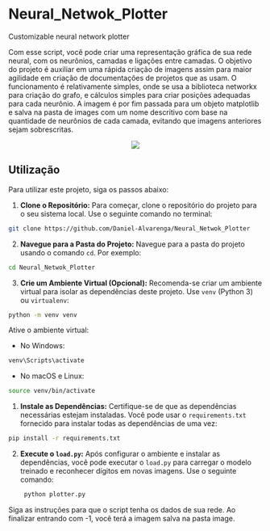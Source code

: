 # Neural_Netwok_Plotter
Customizable neural network plotter

Com esse script, você pode criar uma representação gráfica de sua rede neural, com os neurônios, camadas e ligações entre camadas.
O objetivo do projeto é auxiliar em uma rápida criação de imagens assim para maior agilidade em criação de documentações de projetos que as usam.
O funcionamento é relativamente simples, onde se usa a biblioteca networkx para criação do grafo, e cálculos simples para criar posições adequadas para cada neurônio.
A imagem é por fim passada para um objeto matplotlib e salva na pasta de images com um nome descritivo com base na quantidade de neurônios de cada camada, evitando que imagens anteriores sejam sobrescritas.

<p align="center">
  <img src="https://github.com/Daniel-Alvarenga/Neural_Netwok_Plotter/assets/128755697/deabf8f4-e1cd-4902-9999-2196475c60e6"/>
</p>

## Utilização

Para utilizar este projeto, siga os passos abaixo:

1. **Clone o Repositório:** Para começar, clone o repositório do projeto para o seu sistema local. Use o seguinte comando no terminal:
```bash    
git clone https://github.com/Daniel-Alvarenga/Neural_Netwok_Plotter
```

    
2. **Navegue para a Pasta do Projeto:** Navegue para a pasta do projeto usando o comando `cd`. Por exemplo:
```bash
cd Neural_Netwok_Plotter
 ```
    
3. **Crie um Ambiente Virtual (Opcional):** Recomenda-se criar um ambiente virtual para isolar as dependências deste projeto. Use `venv` (Python 3) ou `virtualenv`:
 ```bash
python -m venv venv
 ```

Ative o ambiente virtual:
    

 - No Windows:
```bash
venv\Scripts\activate
``` 
    
 - No macOS e Linux: 
```bash       
source venv/bin/activate
```

1. **Instale as Dependências:** Certifique-se de que as dependências necessárias estejam instaladas. Você pode usar o `requirements.txt` fornecido para instalar todas as dependências de uma vez:
 ```bash
 pip install -r requirements.txt
  ```
2. **Execute o `load.py`:** Após configurar o ambiente e instalar as dependências, você pode executar o `load.py` para carregar o modelo treinado e reconhecer dígitos em novas imagens. Use o seguinte comando: 
   ```bash   
    python plotter.py
    ```
Siga as instruções para que o script tenha os dados de sua rede. Ao finalizar entrando com -1, você terá a imagem salva na pasta image.
